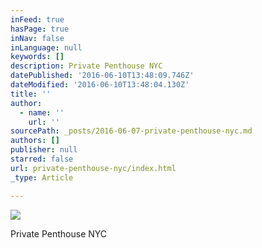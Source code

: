 ```yaml
---
inFeed: true
hasPage: true
inNav: false
inLanguage: null
keywords: []
description: Private Penthouse NYC
datePublished: '2016-06-10T13:48:09.746Z'
dateModified: '2016-06-10T13:48:04.130Z'
title: ''
author:
  - name: ''
    url: ''
sourcePath: _posts/2016-06-07-private-penthouse-nyc.md
authors: []
publisher: null
starred: false
url: private-penthouse-nyc/index.html
_type: Article

---
```

![](https://the-grid-user-content.s3-us-west-2.amazonaws.com/4158d914-8721-4beb-90a7-f6037190b147.jpg)

Private Penthouse NYC
